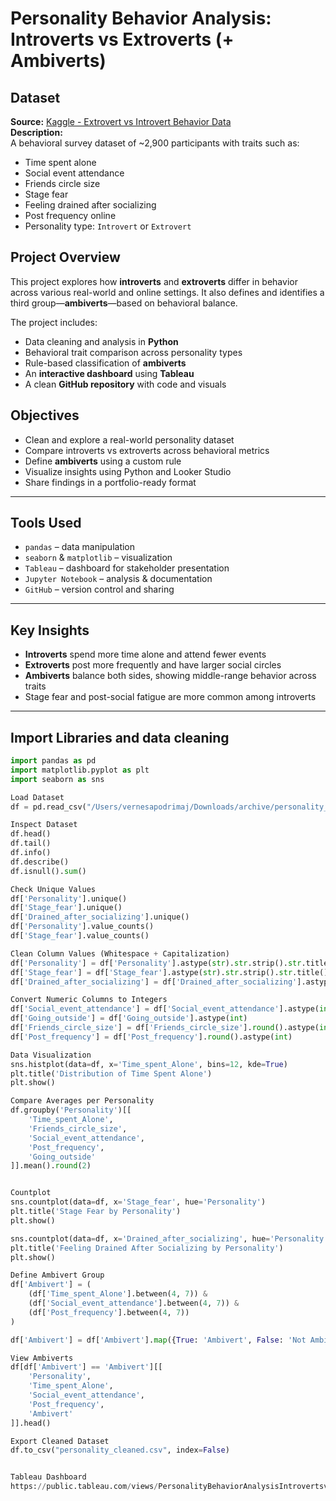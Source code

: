 # Personality Behavior Analysis: Introverts vs Extroverts (+ Ambiverts)

## Dataset
**Source:** [Kaggle - Extrovert vs Introvert Behavior Data](https://www.kaggle.com/datasets/rakeshkapilavai/extrovert-vs-introvert-behavior-data)  
**Description:**  
A behavioral survey dataset of ~2,900 participants with traits such as:

- Time spent alone  
- Social event attendance  
- Friends circle size  
- Stage fear  
- Feeling drained after socializing  
- Post frequency online  
- Personality type: `Introvert` or `Extrovert`


##  Project Overview

This project explores how **introverts** and **extroverts** differ in behavior across various real-world and online settings. It also defines and identifies a third group—**ambiverts**—based on behavioral balance.

The project includes:

- Data cleaning and analysis in **Python**
- Behavioral trait comparison across personality types
- Rule-based classification of **ambiverts**
- An **interactive dashboard** using **Tableau**
- A clean **GitHub repository** with code and visuals


## Objectives

- Clean and explore a real-world personality dataset  
- Compare introverts vs extroverts across behavioral metrics  
- Define **ambiverts** using a custom rule  
- Visualize insights using Python and Looker Studio  
- Share findings in a portfolio-ready format

---

## Tools Used

- `pandas` – data manipulation  
- `seaborn` & `matplotlib` – visualization  
- `Tableau` – dashboard for stakeholder presentation  
- `Jupyter Notebook` – analysis & documentation  
- `GitHub` – version control and sharing

---

## Key Insights

- **Introverts** spend more time alone and attend fewer events  
- **Extroverts** post more frequently and have larger social circles  
- **Ambiverts** balance both sides, showing middle-range behavior across traits  
- Stage fear and post-social fatigue are more common among introverts

---
## Import Libraries and data cleaning
```Python
import pandas as pd
import matplotlib.pyplot as plt
import seaborn as sns

Load Dataset
df = pd.read_csv("/Users/vernesapodrimaj/Downloads/archive/personality_datasert.csv")

Inspect Dataset
df.head()
df.tail()
df.info()
df.describe()
df.isnull().sum()

Check Unique Values
df['Personality'].unique()
df['Stage_fear'].unique()
df['Drained_after_socializing'].unique()
df['Personality'].value_counts()
df['Stage_fear'].value_counts()

Clean Column Values (Whitespace + Capitalization)
df['Personality'] = df['Personality'].astype(str).str.strip().str.title()
df['Stage_fear'] = df['Stage_fear'].astype(str).str.strip().str.title()
df['Drained_after_socializing'] = df['Drained_after_socializing'].astype(str).str.strip().str.title()

Convert Numeric Columns to Integers
df['Social_event_attendance'] = df['Social_event_attendance'].astype(int)
df['Going_outside'] = df['Going_outside'].astype(int)
df['Friends_circle_size'] = df['Friends_circle_size'].round().astype(int)
df['Post_frequency'] = df['Post_frequency'].round().astype(int)

Data Visualization
sns.histplot(data=df, x='Time_spent_Alone', bins=12, kde=True)
plt.title('Distribution of Time Spent Alone')
plt.show()

Compare Averages per Personality
df.groupby('Personality')[[
    'Time_spent_Alone',
    'Friends_circle_size',
    'Social_event_attendance',
    'Post_frequency',
    'Going_outside'
]].mean().round(2)


Countplot
sns.countplot(data=df, x='Stage_fear', hue='Personality')
plt.title('Stage Fear by Personality')
plt.show()

sns.countplot(data=df, x='Drained_after_socializing', hue='Personality')
plt.title('Feeling Drained After Socializing by Personality')
plt.show()

Define Ambivert Group
df['Ambivert'] = (
    (df['Time_spent_Alone'].between(4, 7)) &
    (df['Social_event_attendance'].between(4, 7)) &
    (df['Post_frequency'].between(4, 7))
)

df['Ambivert'] = df['Ambivert'].map({True: 'Ambivert', False: 'Not Ambivert'})

View Ambiverts
df[df['Ambivert'] == 'Ambivert'][[
    'Personality',
    'Time_spent_Alone',
    'Social_event_attendance',
    'Post_frequency',
    'Ambivert'
]].head()

Export Cleaned Dataset
df.to_csv("personality_cleaned.csv", index=False)


Tableau Dashboard
https://public.tableau.com/views/PersonalityBehaviorAnalysisIntrovertsvsExtroverts/Dashboard1?:language=en-GB&:sid=&:redirect=auth&:display_count=n&:origin=viz_share_link



